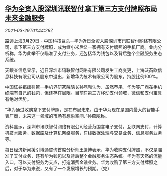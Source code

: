 <!--1616983262000-->
[华为全资入股深圳讯联智付 拿下第三方支付牌照布局未来金融服务](https://cn.reuters.com/article/huawei-payment-license0329-mon-idCNKBS2BL04G)
------

<div><i>2021-03-29T01:44:26Z</i></div><p>路透上海3月29日 - 中国科技巨头--华为近日全资入股深圳市讯联智付网络有限公司，拿下第三方支付牌照，成为继小米后又一家拥有支付牌照的手机厂商。业内分析称，华为此举不仅瞄准了支付业务，还包括华为钱包以及背后整个金融服务生态系统。</p><p>天眼查信息显示，近日深圳市讯联智付网络有限公司发生工商变更，上海沃芮欧信息科技有限公司从股东中退出，新增华为技术有限公司为股东，持股比例100%。</p><p>中国证券报援引第一手机界研究院院长孙燕飚认为，虽然苹果、华为等厂商在手机终端有自己的钱包，但还存在局限。目前在第三方移动支付领域，微信和支付宝具有绝对优势。</p><p>“华为通过收购拿下支付牌照，是在布局未来。由于华为现在是国内最大的智能手表厂商，未来这一领域的市场有想象空间，”孙燕飚称。</p><p>资料显示，深圳市讯联智付网络有限公司经营范围含电子支付，互联网支付，计算机技术服务，数据库及计算机网络服务，在线数据处理与交易业务、信息服务业务等。</p><p>每日经济新闻援引博通咨询首席分析师王蓬博表示，华为收购支付牌照，不仅是瞄准了支付业务，还有华为钱包以及背后整个金融服务生态系统。华为有天然的流量入口，可以支付服务为支点，打造消费金融业务。华为收购了第三方支付牌照之后，对于华为来说，又有了一个发展增长的预期。（完）</p>
